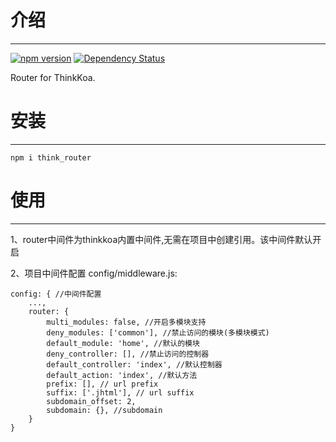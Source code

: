 # 介绍
-----

[![npm version](https://badge.fury.io/js/think_router.svg)](https://badge.fury.io/js/think_router)
[![Dependency Status](https://david-dm.org/richenlin/think_router.svg)](https://david-dm.org/richenlin/think_router)

Router for ThinkKoa.

# 安装
-----

```
npm i think_router
```

# 使用
-----

1、router中间件为thinkkoa内置中间件,无需在项目中创建引用。该中间件默认开启

2、项目中间件配置 config/middleware.js:
```
config: { //中间件配置
    ...,
    router: {
        multi_modules: false, //开启多模块支持
        deny_modules: ['common'], //禁止访问的模块(多模块模式)
        default_module: 'home', //默认的模块
        deny_controller: [], //禁止访问的控制器
        default_controller: 'index', //默认控制器
        default_action: 'index', //默认方法
        prefix: [], // url prefix
        suffix: ['.jhtml'], // url suffix
        subdomain_offset: 2,
        subdomain: {}, //subdomain
    }
}
```